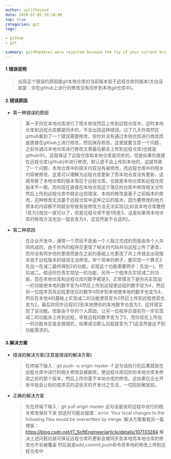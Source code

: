 ```yaml
---
author: splitSecond
data: 2020-07-05 19:18:00
top: true
categories: git
tags: 

- github
- git

summary: git中Updates were rejected because the tip of your current branch is behind解决方案
---
```


#### 1.错误说明

> 出现这个错误的原因是git本地仓库的当前版本低于远程仓库的版本(大白话就是：你在github上进行的修改没有同步到本地git仓库中)。

#### 2.错误原因

- 第一种错误的原因

  > 某一天你在本地仓库进行了相关修改然后上传到远程仓库中，这时本地仓库和远程仓库都是同步的，不会出现这种错误。过了几天你突然在github看到了一个错误需要修改，但你并没有通过本地仓库进行修改而是直接在github上进行修改，然后保存修改。这里就要注意一个问题，之前你通过本地仓库进行修改文章最后都会上传到远程仓库(也就是github中)，这就保证了远程仓库和本地仓库是同步的，但是如果你直接在远程仓库(github)中进行修改，默认是不会上传到本地的，这就导致了一个问题，本地仓库中的相关内容没有被修改，而远程仓库中的相关内容被修改，这里可以理解为远程仓库更新了而本地仓库没有更新，这就导致了本地仓库的版本落后于远程仓库，也就是本地仓库和远程仓库版本不一致。而你现在直接在本地仓库这个落后的仓库中修改相关文件然后上传到远程仓库中就会出现错误，本地的修改是基于之前版本的修改，这种修改无法基于远程仓库中这种之后的版本，因为要修改的地方原本的内容都不同就会导致有些修改方法无法实现(比如说本地仓库要把1变为2就加一就可以了，但是远程仓库不是1而是3，这是如果用本地仓库的修改方法也加一就会变为4，这显然是不合适的)。

- 第二种原因

  > 在企业开发中，通常一个项目不是由一个人独立完成的而是由多个人共同完成的，由于另外的程序员更改了相关的代码并向远程上传了更改，而你没有同步他的更改而是在之前的基础上也更改了并上传就会出现版本低于远程版本的错误无法修改。举个简单的例子，要实现一个算式3先加一在减二最终得到2的功能，实现这个功能需要两步：先加一j，然后减二。假设你负责实现加一的功能，另外一个程序员实现减二的功能，现在本地仓库和远程仓库的数字都是3，正常情况下是你先实现加一的功能使本地的数字变为4然后上传到远程使远程的数字变为4，然后另一位程序员将远程更改后的数字4同步到本地使本地的数字也变为4，然后在本地4的基础上实现减二的功能使其变为2然后上传到远程使其也变为2，最后你同步远程的2到本地使你的本地数字也变为2，这样就实现了该功能。但是由于你的个人原因，让另一位程序员提前你一步实现减二的功能并上传到远程，导致远程的数字变为了0，而你现在上传加一的功能肯定是会报错的，如果成功那么远程就变为了1这显然是达不到功能需求的。

#### 3.解决方案

- 错误的解决方案(注意是错误的解决方案)

  >  在终端下输入：git push -u origin master -f
  >  这句话执行的后果就是在远程仓库中进行的相关修改会被删除，使远程仓库回到你本地仓库未修改之前的那个版本，然后上传你基于本地仓库的修改。这如果在企业开发中就会让别的程序员的这些天的开发付之东流，一切回到解放前。
  
- 正确的解决方案

  > 先在终端下输入：git pull origin master
  > 这句话是说将远程中进行的相关修改保存下来
  > 但这时可能会报错：error: Your local changes to the following files would be overwritten by merge:
  > 解决方案看我另一篇博客：https://blog.csdn.net/IT_SoftEngineer/article/details/107133284
  > 解决上述问题后就可保证远程仓库的更新会被同步到本地而本地仓库的修改也不会被覆盖
  > 然后就是add,commit,push命令将本地的修改上传到远程仓库中
  
  